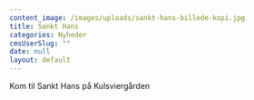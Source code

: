 ```yaml
---
content_image: /images/uploads/sankt-hans-billede-kopi.jpg
title: Sankt Hans
categories: Nyheder
cmsUserSlug: ""
date: null
layout: default
---
```


Kom til Sankt Hans på Kulsviergården